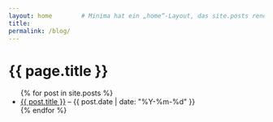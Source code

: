 ```yaml
---
layout: home        # Minima hat ein „home“-Layout, das site.posts rendert
title: 
permalink: /blog/
---
```


# {{ page.title }}

<ul>
  {% for post in site.posts %}
    <li>
      <a href="{{ post.url | relative_url }}">{{ post.title }}</a>
      – {{ post.date | date: "%Y-%m-%d" }}
    </li>
  {% endfor %}
</ul>
